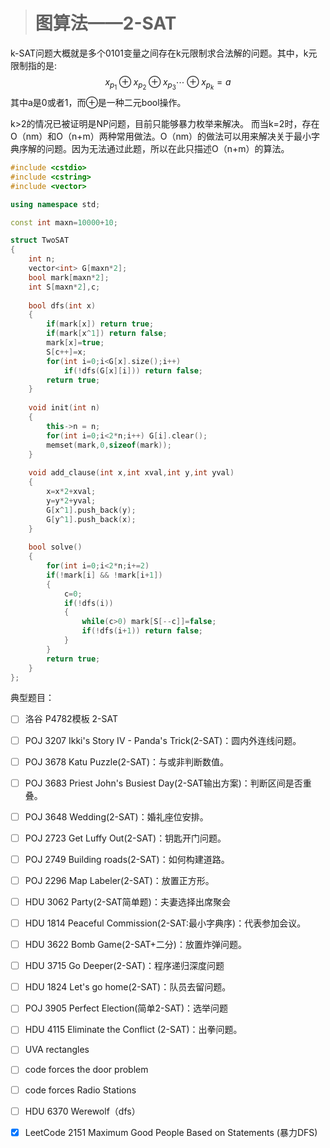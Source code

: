 > # 图算法——2-SAT

k-SAT问题大概就是多个0101变量之间存在k元限制求合法解的问题。其中，k元限制指的是:
$$
x_{p_{1}} \oplus x_{p_{2}} \oplus x_{p_{3}} \cdots \oplus x_{p_{k}}=a
$$
其中a是0或者1，而$\oplus$是一种二元bool操作。

k>2的情况已被证明是NP问题，目前只能够暴力枚举来解决。
而当k=2时，存在O（nm）和O（n+m）两种常用做法。O（nm）的做法可以用来解决关于最小字典序解的问题。因为无法通过此题，所以在此只描述O（n+m）的算法。

```c++
#include <cstdio>
#include <cstring>
#include <vector>

using namespace std;

const int maxn=10000+10;

struct TwoSAT
{
    int n;
    vector<int> G[maxn*2];
    bool mark[maxn*2];
    int S[maxn*2],c;
 
    bool dfs(int x)
    {
        if(mark[x]) return true;
        if(mark[x^1]) return false;
        mark[x]=true;
        S[c++]=x;
        for(int i=0;i<G[x].size();i++)
            if(!dfs(G[x][i])) return false;
        return true;
    }
 
    void init(int n)
    {
        this->n = n;
        for(int i=0;i<2*n;i++) G[i].clear();
        memset(mark,0,sizeof(mark));
    }
 
    void add_clause(int x,int xval,int y,int yval)
    {
        x=x*2+xval;
        y=y*2+yval;
        G[x^1].push_back(y);
        G[y^1].push_back(x);
    }
 
    bool solve()
    {
        for(int i=0;i<2*n;i+=2)
        if(!mark[i] && !mark[i+1])
        {
            c=0;
            if(!dfs(i))
            {
                while(c>0) mark[S[--c]]=false;
                if(!dfs(i+1)) return false;
            }
        }
        return true;
    }
};
```

典型题目：

- [ ] 洛谷 P4782模板 2-SAT
- [ ] POJ 3207 Ikki's Story IV - Panda's Trick(2-SAT)：圆内外连线问题。
- [ ] POJ 3678 Katu Puzzle(2-SAT)：与或非判断数值。
- [ ] POJ 3683 Priest John's Busiest Day(2-SAT输出方案)：判断区间是否重叠。
- [ ] POJ 3648 Wedding(2-SAT)：婚礼座位安排。
- [ ] POJ 2723 Get Luffy Out(2-SAT)：钥匙开门问题。
- [ ] POJ 2749 Building roads(2-SAT)：如何构建道路。
- [ ] POJ 2296 Map Labeler(2-SAT)：放置正方形。
- [ ] HDU 3062 Party(2-SAT简单题)：夫妻选择出席聚会
- [ ] HDU 1814 Peaceful Commission(2-SAT:最小字典序)：代表参加会议。
- [ ] HDU 3622 Bomb Game(2-SAT+二分)：放置炸弹问题。
- [ ] HDU 3715 Go Deeper(2-SAT)：程序递归深度问题
- [ ] HDU 1824 Let's go home(2-SAT)：队员去留问题。
- [ ] POJ 3905 Perfect Election(简单2-SAT)：选举问题
- [ ] HDU 4115 Eliminate the Conflict (2-SAT)：出拳问题。
- [ ] UVA rectangles
- [ ] code forces the door problem
- [ ] code forces Radio Stations

- [ ] HDU 6370 Werewolf（dfs）
- [x] LeetCode 2151 Maximum Good People Based on Statements (暴力DFS)
